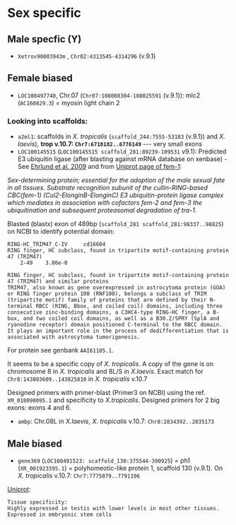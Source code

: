 # Sex specific

## Male specfic (Y)

- `Xetrov90003943m` , `Chr02:4313545-4314296` (v.9.1)

## Female biased

- `LOC100497740`, Chr.07 (`Chr07:108008304-108025591` (v.9.1)): mlc2 (`AC160829.3`) = myosin light chain 2

### Looking into scaffolds:
- `a2ml1`: scaffolds in *X. tropicalis* (`scaffold_244:7555-53183` (v.9.1)) and *X. laevis*), **trop v.10.7: `Chr7:6718182..6776149`** --- very small exons
- `LOC100145515` (`LOC100145515	scaffold_281:89239-109531` v9.1): Predicted E3 ubiquitin ligase (after blasting against mRNA database on xenbase) - See [Ehrlund et al. 2009](https://www.ncbi.nlm.nih.gov/pmc/articles/PMC2663311/) and from [Uniprot page of fem-1](https://www.uniprot.org/uniprot/P17221):

*Sex-determining protein; essential for the adoption of the male sexual fate in all tissues. Substrate recognition subunit of the cullin-RING-based CBC(fem-1) (Cul2-ElonginB-ElonginC) E3 ubiquitin-protein ligase complex which mediates in association with cofactors fem-2 and fem-3 the ubiquitination and subsequent proteasomal degradation of tra-1.*

Blasted (blastx) exon of 489bp (`scaffold_281 scaffold_281:98337..98825`) on NCBI to identify potential domain:
```
RING-HC_TRIM47_C-IV 	cd16604 	
RING finger, HC subclass, found in tripartite motif-containing protein 47 (TRIM47)
	2-49 	3.86e-0
  
RING finger, HC subclass, found in tripartite motif-containing protein 47 (TRIM47) and similar proteins
TRIM47, also known as gene overexpressed in astrocytoma protein (GOA) or RING finger protein 100 (RNF100), belongs a subclass of TRIM (tripartite motif) family of proteins that are defined by their N-terminal RBCC (RING, Bbox, and coiled coil) domains, including three consecutive zinc-binding domains, a C3HC4-type RING-HC finger, a B-box, and two coiled coil domains, as well as a B30.2/SPRY (SplA and ryanodine receptor) domain positioned C-terminal to the RBCC domain. It plays an important role in the process of dedifferentiation that is associated with astrocytoma tumorigenesis.
```
For protein see genbank `AAI61185.1`. 

It seems to be a specific copy of *X. tropicalis*. A copy of the gene is on chromosome 8 in *X. tropicalis* and 8L/S in *X.laevis*. Exact match for `Chr8:143803609..143825810` in *X. tropicalis* v.10.7

Designed primers with primer-blast (Primer3 on NCBI) using the ref. `XM_018090095.1` and specificity to *X.tropicalis*. Designed primers for 2 big exons: exons 4 and 6.

- `ambp`: Chr.08L in *X.laevis*, *X. tropicalis* v.10.7: `Chr8:2834392..2835173`

## Male biased

- `gene369` (`LOC100491523: scaffold_130:375544-390925`) = ph1 (`XR_001923395.1`) = polyhomeotic-like protein 1, scaffold 130 (v.9.1). On *X. tropicalis* v.10.7: `Chr7:7775079..7791196` 

[Uniprot](https://www.uniprot.org/uniprot/Q64028):
```
Tissue specificity:
Highly expressed in testis with lower levels in most other tissues. Expressed in embryonic stem cells
```
